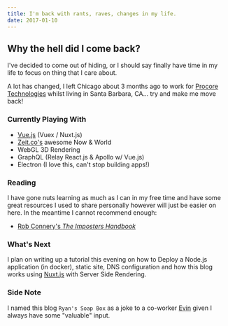 ```yaml
---
title: I'm back with rants, raves, changes in my life.
date: 2017-01-10
---
```


## Why the hell did I come back?

I've decided to come out of hiding, or I should say finally have time in my life to focus
on thing that I care about.

A lot has changed, I left Chicago about 3 months ago
to work for [Procore Technologies](https://www.procore.com) whilst living in Santa Barbara, CA... try and make me move back!

### Currently Playing With

* [Vue.js](https://vuejs.org) (Vuex / Nuxt.js)
* [Zeit.co's](https://zeit.co) awesome Now & World
* WebGL 3D Rendering
* GraphQL (Relay React.js & Apollo w/ Vue.js)
* Electron (I love this, can't stop building apps!)

### Reading

I have gone nuts learning as much as I can in my free time and have some great resources I used to share personally however will just be easier on here.  In the meantime I cannot recommend enough:

* [Rob Connery's *The Imposters Handbook*](https://bigmachine.io/products/the-imposters-handbook/)

### What's Next
I plan on writing up a tutorial this evening on how to Deploy a Node.js application (in docker), static site, DNS configuration and how this blog works using [Nuxt.js](https://nuxtjs.org) with Server Side Rendering.

### Side Note
I named this blog `Ryan's Soap Box` as a joke to a co-worker [Evin](https://github.com/evinism) given I always have some "valuable" input.
